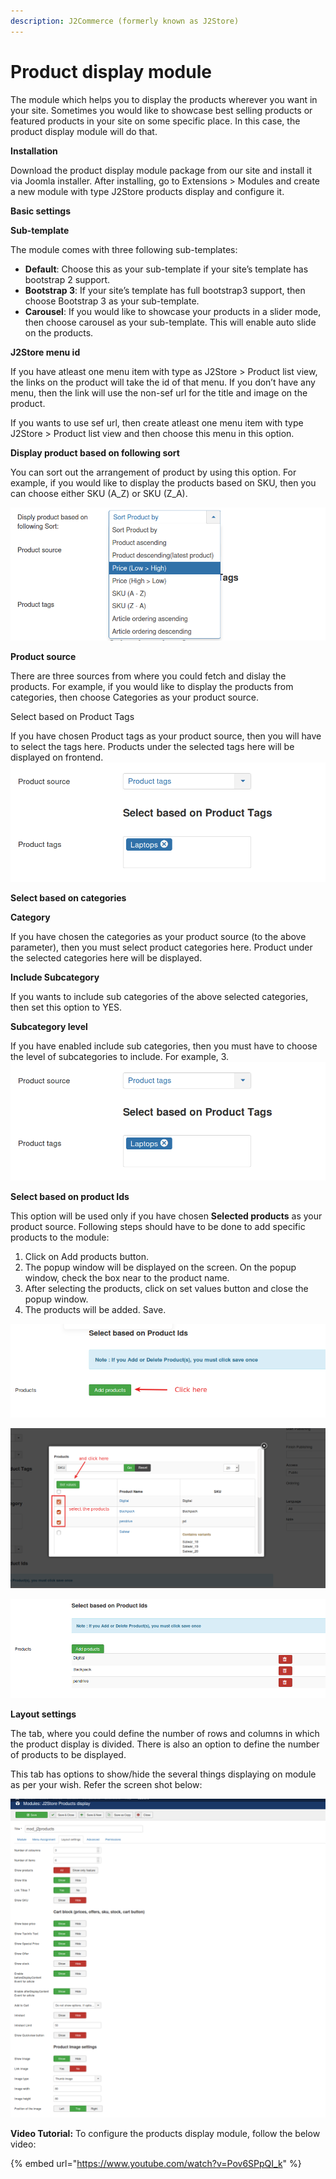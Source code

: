 ```yaml
---
description: J2Commerce (formerly known as J2Store)
---
```


# Product display module

The module which helps you to display the products wherever you want in your site. Sometimes you would like to showcase best selling products or featured products in your site on some specific place. In this case, the product display module will do that.

**Installation**

Download the product display module package from our site and install it via Joomla installer. After installing, go to Extensions > Modules and create a new module with type J2Store products display and configure it.

**Basic settings**

**Sub-template**

The module comes with three following sub-templates:

* **Default**: Choose this as your sub-template if your site’s template has bootstrap 2 support.
* **Bootstrap 3**: If your site’s template has full bootstrap3 support, then choose Bootstrap 3 as your sub-template.
* **Carousel**: If you would like to showcase your products in a slider mode, then choose carousel as your sub-template. This will enable auto slide on the products.

**J2Store menu id**

If you have atleast one menu item with type as J2Store > Product list view, the links on the product will take the id of that menu. If you don’t have any menu, then the link will use the non-sef url for the title and image on the product.

If you wants to use sef url, then create atleast one menu item with type J2Store > Product list view and then choose this menu in this option.

**Display product based on following sort**

You can sort out the arrangement of product by using this option. For example, if you would like to display the products based on SKU, then you can choose either SKU (A\_Z) or SKU (Z\_A).

![](https://raw.githubusercontent.com/j2store/doc-images/master/modules/product-dispaly-module/pdm01.png)

**Product source**

There are three sources from where you could fetch and dislay the products. For example, if you would like to display the products from categories, then choose Categories as your product source.

Select based on Product Tags

If you have chosen Product tags as your product source, then you will have to select the tags here. Products under the selected tags here will be displayed on frontend. ![](https://raw.githubusercontent.com/j2store/doc-images/master/modules/product-dispaly-module/pdm02.png)

**Select based on categories**

**Category**

If you have chosen the categories as your product source (to the above parameter), then you must select product categories here. Product under the selected categories here will be displayed.

**Include Subcategory**

If you wants to include sub categories of the above selected categories, then set this option to YES.

**Subcategory level**

If you have enabled include sub categories, then you must have to choose the level of subcategories to include. For example, 3. ![](https://raw.githubusercontent.com/j2store/doc-images/master/modules/product-dispaly-module/pdm02.png)

**Select based on product Ids**

This option will be used only if you have chosen **Selected products** as your product source. Following steps should have to be done to add specific products to the module:

1. Click on Add products button.
2. The popup window will be displayed on the screen. On the popup window, check the box near to the product name.
3. After selecting the products, click on set values button and close the popup window.
4. The products will be added. Save.

![](https://raw.githubusercontent.com/j2store/doc-images/master/modules/product-dispaly-module/pdm04.png)

![](https://raw.githubusercontent.com/j2store/doc-images/master/modules/product-dispaly-module/pdm05.png)

![](https://raw.githubusercontent.com/j2store/doc-images/master/modules/product-dispaly-module/pdm06.png)

**Layout settings**

The tab, where you could define the number of rows and columns in which the product display is divided. There is also an option to define the number of products to be displayed.

This tab has options to show/hide the several things displaying on module as per your wish. Refer the screen shot below:

![](https://raw.githubusercontent.com/j2store/doc-images/master/modules/product-dispaly-module/pdm07.png)

**Video Tutorial:** To configure the products display module, follow the below video:

{% embed url="https://www.youtube.com/watch?v=Pov6SPpQI_k" %}
